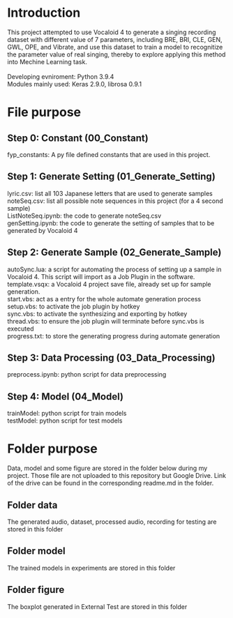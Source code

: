 # Introduction

This project attempted to use Vocaloid 4 to generate a singing recording dataset with different value of 7 parameters, including BRE, BRI, CLE, GEN, GWL, OPE, and Vibrate, and use this dataset to train a model to recognitize the parameter value of real singing, thereby to explore applying this method into Mechine Learning task.\
\
Developing evniroment: Python 3.9.4\
Modules mainly used: Keras 2.9.0, librosa 0.9.1


# File purpose
## Step 0: Constant (00_Constant)

fyp_constants: A py file defined constants that are used in this project.


## Step 1: Generate Setting (01_Generate_Setting)

lyric.csv: list all 103 Japanese letters that are used to generate samples\
noteSeq.csv: list all possible note sequences in this project (for a 4 second sample)\
ListNoteSeq.ipynb: the code to generate noteSeq.csv\
genSetting.ipynb: the code to generate the setting of samples that to be generated by Vocaloid 4


## Step 2: Generate Sample (02_Generate_Sample)

autoSync.lua: a script for automating the process of setting up a sample in Vocaloid 4. This script will import as a Job Plugin in the software.\
template.vsqx: a Vocaloid 4 project save file, already set up for sample generation.\
start.vbs: act as a entry for the whole automate generation process\
setup.vbs: to activate the job plugin by hotkey\
sync.vbs: to activate the synthesizing and exporting by hotkey\
thread.vbs: to ensure the job plugin will terminate before sync.vbs is executed\
progress.txt: to store the generating progress during automate generation


## Step 3: Data Processing (03_Data_Processing)

preprocess.ipynb: python script for data preprocessing


## Step 4: Model (04_Model)

trainModel: python script for train models\
testModel: python script for test models


# Folder purpose
Data, model and some figure are stored in the folder below during my project. Those file are not uploaded to this repository but Google Drive. Link of the drive can be found in the corresponding readme.md in the folder.

## Folder data

The generated audio, dataset, processed audio, recording for testing are stored in this folder


## Folder model

The trained models in experiments are stored in this folder


## Folder figure

The boxplot generated in External Test are stored in this folder


